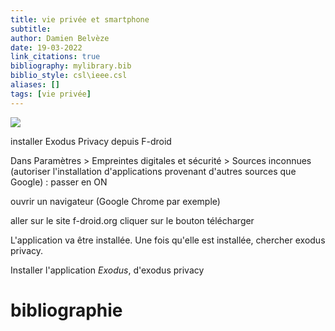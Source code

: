 ```yaml
---
title: vie privée et smartphone
subtitle:
author: Damien Belvèze
date: 19-03-2022
link_citations: true
bibliography: mylibrary.bib
biblio_style: csl\ieee.csl
aliases: []
tags: [vie privée]
---
```


![](privacy_smartphone.jpg)

installer Exodus Privacy depuis F-droid

Dans Paramètres > Empreintes digitales et sécurité > Sources inconnues (autoriser l'installation d'applications provenant d'autres sources que Google) : passer en ON

ouvrir un navigateur (Google Chrome par exemple)

aller sur le site f-droid.org
cliquer sur le bouton télécharger

L'application va être installée. 
Une fois qu'elle est installée, chercher exodus privacy. 

Installer l'application *Exodus*, d'exodus privacy



# bibliographie


